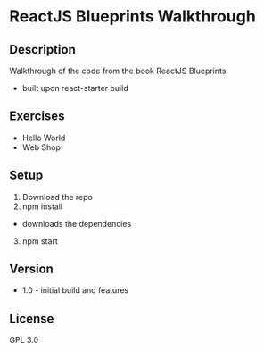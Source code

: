 # ReactJS Blueprints Walkthrough

## Description
Walkthrough of the code from the book ReactJS Blueprints.

* built upon react-starter build

## Exercises
* Hello World
* Web Shop

## Setup
1. Download the repo
2. npm install
  - downloads the dependencies
3. npm start

## Version
* 1.0 - initial build and features

## License
GPL 3.0
